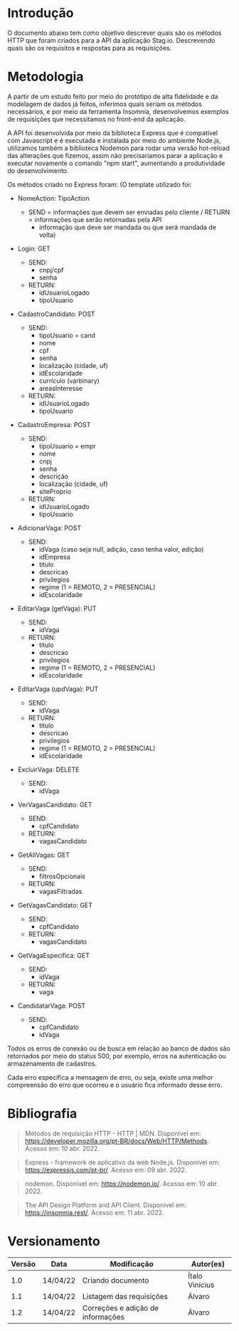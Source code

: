 # Introdução

O documento abaixo tem como objetivo descrever quais são os métodos HTTP que foram criados para a API da aplicação Stag.io. Descrevendo quais são os requisitos e respostas para as requisições.

# Metodologia

A partir de um estudo feito por meio do protótipo de alta fidelidade e da modelagem de dados já feitos, inferimos quais seriam os métodos necessários, e por meio da ferramenta Insomnia, desenvolvemos exemplos de requisições que necessitamos no front-end da aplicação.

A API foi desenvolvida por meio da biblioteca Express que é compatível com Javascript e é executada e instalada por meio do ambiente Node.js, utilizamos também a biblioteca Nodemon para rodar uma versão hot-reload das alterações que fizemos, assim não precisaríamos parar a aplicação e executar novamente o comando "npm start", aumentando a produtividade do desenvolvimento.

Os métodos criado no Express foram:
(O template utilizado foi:
- NomeAction: TipoAction
    - SEND = informações que devem ser enviadas pelo cliente / RETURN = informações que serão retornadas pela API
        - informação que deve ser mandada ou que será mandada de volta)

- Login: GET
    - SEND:
        - cnpj/cpf
        - senha
    - RETURN:
        - idUsuarioLogado
        - tipoUsuario

- CadastroCandidato: POST
    - SEND:
        - tipoUsuario = cand
        - nome
        - cpf
        - senha
        - localização (cidade, uf)
        - idEscolaridade
        - currículo (varbinary)
        - areasInteresse
     - RETURN: 
        - idUsuarioLogado
        - tipoUsuario

- CadastroEmpresa: POST
    - SEND:
        - tipoUsuario = empr
        - nome
        - cnpj
        - senha
        - descrição
        - localização (cidade, uf)
        - siteProprio
    - RETURN:
        - idUsuarioLogado
        - tipoUsuario

- AdicionarVaga: POST
    - SEND:
        - idVaga (caso seja null, adição, caso tenha valor, edição)
        - idEmpresa
        - titulo
        - descricao
        - privilegios
        - regime (1 = REMOTO, 2 = PRESENCIAL)
        - idEscolaridade

- EditarVaga (getVaga): PUT
    - SEND:
        - idVaga
    - RETURN:
        - titulo
        - descricao
        - privilegios
        - regime (1 = REMOTO, 2 = PRESENCIAL)
        - idEscolaridade

- EditarVaga (updVaga): PUT
    - SEND:
        - idVaga
    - RETURN:
        - titulo
        - descricao
        - privilegios
        - regime (1 = REMOTO, 2 = PRESENCIAL)
        - idEscolaridade

- ExcluirVaga: DELETE
    - SEND:
        - idVaga

- VerVagasCandidato: GET
    - SEND:
        - cpfCandidato
    - RETURN:
        - vagasCandidato

- GetAllVagas: GET
    - SEND:
        - filtrosOpcionais
    - RETURN:
        - vagasFiltradas

- GetVagasCandidato: GET
    - SEND:
        - cpfCandidato
    - RETURN:
        - vagasCandidato

- GetVagaEspecifica: GET
    - SEND:
        - idVaga
    - RETURN:
        - vaga

- CandidatarVaga: POST
    - SEND:
        - cpfCandidato
        - idVaga

Todos os erros de conexão ou de busca em relação ao banco de dados são retornados por meio do status 500, por exemplo, erros na autenticação ou armazenamento de cadastros.

Cada erro especifica a mensagem de erro, ou seja, existe uma melhor compreensão do erro que ocorreu e o usuário fica informado desse erro.

# Bibliografia

> Métodos de requisição HTTP - HTTP | MDN. Disponível em: <https://developer.mozilla.org/pt-BR/docs/Web/HTTP/Methods>. Acesso em: 10 abr. 2022. 

> Express - framework de aplicativo da web Node.js. Disponível em: <https://expressjs.com/pt-br/>. Acesso em: 09 abr. 2022. 

> nodemon. Disponível em: <https://nodemon.io/>. Acesso em: 10 abr. 2022. 

> The API Design Platform and API Client. Disponível em: <https://insomnia.rest/>. Acesso em: 11 abr. 2022. 

# Versionamento

Versão | Data | Modificação | Autor(es) |
|--|--|--|--|
|1.0|14/04/22|Criando documento| Ítalo Vinícius|
|1.1|14/04/22|Listagem das requisições| Álvaro |
|1.2|14/04/22|Correções e adição de informações| Álvaro |